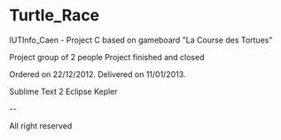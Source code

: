 Turtle_Race
===========

IUTInfo_Caen - Project C based on gameboard "La Course des Tortues"

Project group of 2 people
Project finished and closed

Ordered on 22/12/2012.
Delivered on 11/01/2013.


Sublime Text 2
Eclipse Kepler

--

All right reserved
